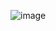 ![image](https://github.com/prashantjagtap2909/Old-Question-Paper-/assets/93985255/348b9b5e-ac3c-4b61-8fef-0e3014718622)
